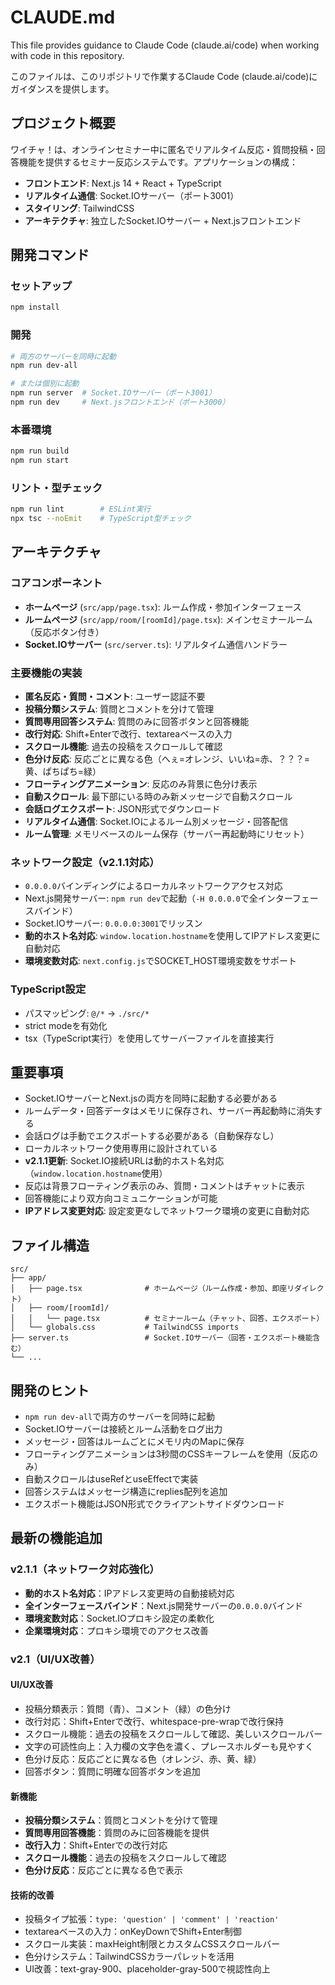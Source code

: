 # CLAUDE.md

This file provides guidance to Claude Code (claude.ai/code) when working with code in this repository.

このファイルは、このリポジトリで作業するClaude Code (claude.ai/code)にガイダンスを提供します。

## プロジェクト概要

ワイチャ！は、オンラインセミナー中に匿名でリアルタイム反応・質問投稿・回答機能を提供するセミナー反応システムです。アプリケーションの構成：

- **フロントエンド**: Next.js 14 + React + TypeScript
- **リアルタイム通信**: Socket.IOサーバー（ポート3001）
- **スタイリング**: TailwindCSS
- **アーキテクチャ**: 独立したSocket.IOサーバー + Next.jsフロントエンド

## 開発コマンド

### セットアップ
```bash
npm install
```

### 開発
```bash
# 両方のサーバーを同時に起動
npm run dev-all

# または個別に起動
npm run server  # Socket.IOサーバー（ポート3001）
npm run dev     # Next.jsフロントエンド（ポート3000）
```

### 本番環境
```bash
npm run build
npm run start
```

### リント・型チェック
```bash
npm run lint        # ESLint実行
npx tsc --noEmit    # TypeScript型チェック
```

## アーキテクチャ

### コアコンポーネント
- **ホームページ** (`src/app/page.tsx`): ルーム作成・参加インターフェース
- **ルームページ** (`src/app/room/[roomId]/page.tsx`): メインセミナールーム（反応ボタン付き）
- **Socket.IOサーバー** (`src/server.ts`): リアルタイム通信ハンドラー

### 主要機能の実装
- **匿名反応・質問・コメント**: ユーザー認証不要
- **投稿分類システム**: 質問とコメントを分けて管理
- **質問専用回答システム**: 質問のみに回答ボタンと回答機能
- **改行対応**: Shift+Enterで改行、textareaベースの入力
- **スクロール機能**: 過去の投稿をスクロールして確認
- **色分け反応**: 反応ごとに異なる色（へぇ=オレンジ、いいね=赤、？？？=黄、ぱちぱち=緑）
- **フローティングアニメーション**: 反応のみ背景に色分け表示
- **自動スクロール**: 最下部にいる時のみ新メッセージで自動スクロール
- **会話ログエクスポート**: JSON形式でダウンロード
- **リアルタイム通信**: Socket.IOによるルーム別メッセージ・回答配信
- **ルーム管理**: メモリベースのルーム保存（サーバー再起動時にリセット）

### ネットワーク設定（v2.1.1対応）
- `0.0.0.0`バインディングによるローカルネットワークアクセス対応
- Next.js開発サーバー: `npm run dev`で起動（`-H 0.0.0.0`で全インターフェースバインド）
- Socket.IOサーバー: `0.0.0.0:3001`でリッスン
- **動的ホスト名対応**: `window.location.hostname`を使用してIPアドレス変更に自動対応
- **環境変数対応**: `next.config.js`でSOCKET_HOST環境変数をサポート

### TypeScript設定
- パスマッピング: `@/*` -> `./src/*`
- strict modeを有効化
- tsx（TypeScript実行）を使用してサーバーファイルを直接実行

## 重要事項

- Socket.IOサーバーとNext.jsの両方を同時に起動する必要がある
- ルームデータ・回答データはメモリに保存され、サーバー再起動時に消失する
- 会話ログは手動でエクスポートする必要がある（自動保存なし）
- ローカルネットワーク使用専用に設計されている
- **v2.1.1更新**: Socket.IO接続URLは動的ホスト名対応（`window.location.hostname`使用）
- 反応は背景フローティング表示のみ、質問・コメントはチャットに表示
- 回答機能により双方向コミュニケーションが可能
- **IPアドレス変更対応**: 設定変更なしでネットワーク環境の変更に自動対応

## ファイル構造

```
src/
├── app/
│   ├── page.tsx              # ホームページ（ルーム作成・参加、即座リダイレクト）
│   ├── room/[roomId]/
│   │   └── page.tsx          # セミナールーム（チャット、回答、エクスポート）
│   └── globals.css           # TailwindCSS imports
├── server.ts                 # Socket.IOサーバー（回答・エクスポート機能含む）
└── ...
```

## 開発のヒント

- `npm run dev-all`で両方のサーバーを同時に起動
- Socket.IOサーバーは接続とルーム活動をログ出力
- メッセージ・回答はルームごとにメモリ内のMapに保存
- フローティングアニメーションは3秒間のCSSキーフレームを使用（反応のみ）
- 自動スクロールはuseRefとuseEffectで実装
- 回答システムはメッセージ構造にreplies配列を追加
- エクスポート機能はJSON形式でクライアントサイドダウンロード

## 最新の機能追加

### v2.1.1（ネットワーク対応強化）
- **動的ホスト名対応**：IPアドレス変更時の自動接続対応
- **全インターフェースバインド**：Next.js開発サーバーの`0.0.0.0`バインド
- **環境変数対応**：Socket.IOプロキシ設定の柔軟化
- **企業環境対応**：プロキシ環境でのアクセス改善

### v2.1（UI/UX改善）

#### UI/UX改善
- 投稿分類表示：質問（青）、コメント（緑）の色分け
- 改行対応：Shift+Enterで改行、whitespace-pre-wrapで改行保持
- スクロール機能：過去の投稿をスクロールして確認、美しいスクロールバー
- 文字の可読性向上：入力欄の文字色を濃く、プレースホルダーも見やすく
- 色分け反応：反応ごとに異なる色（オレンジ、赤、黄、緑）
- 回答ボタン：質問に明確な回答ボタンを追加

#### 新機能
- **投稿分類システム**：質問とコメントを分けて管理
- **質問専用回答機能**：質問のみに回答機能を提供
- **改行入力**：Shift+Enterでの改行対応
- **スクロール機能**：過去の投稿をスクロールして確認
- **色分け反応**：反応ごとに異なる色で表示

#### 技術的改善
- 投稿タイプ拡張：`type: 'question' | 'comment' | 'reaction'`
- textareaベースの入力：onKeyDownでShift+Enter制御
- スクロール実装：maxHeight制限とカスタムCSSスクロールバー
- 色分けシステム：TailwindCSSカラーパレットを活用
- UI改善：text-gray-900、placeholder-gray-500で視認性向上